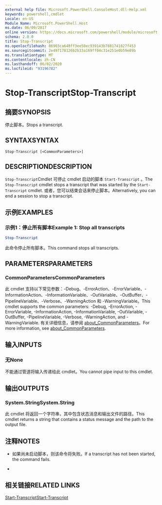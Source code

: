 ```yaml
---
external help file: Microsoft.PowerShell.ConsoleHost.dll-Help.xml
keywords: powershell,cmdlet
Locale: en-US
Module Name: Microsoft.PowerShell.Host
ms.date: 06/09/2017
online version: https://docs.microsoft.com/powershell/module/microsoft.powershell.host/stop-transcript?view=powershell-7.1&WT.mc_id=ps-gethelp
schema: 2.0.0
title: Stop-Transcript
ms.openlocfilehash: 86903ca648ff3ee58ec939143b7881741827f453
ms.sourcegitcommit: 2e497178126b2b33a169ff04c31e251e0b59e89b
ms.translationtype: MT
ms.contentlocale: zh-CN
ms.lasthandoff: 06/02/2020
ms.locfileid: "93196782"
---
```

# <span data-ttu-id="fa14a-103">Stop-Transcript</span><span class="sxs-lookup"><span data-stu-id="fa14a-103">Stop-Transcript</span></span>

## <span data-ttu-id="fa14a-104">摘要</span><span class="sxs-lookup"><span data-stu-id="fa14a-104">SYNOPSIS</span></span>
<span data-ttu-id="fa14a-105">停止脚本。</span><span class="sxs-lookup"><span data-stu-id="fa14a-105">Stops a transcript.</span></span>

## <span data-ttu-id="fa14a-106">SYNTAX</span><span class="sxs-lookup"><span data-stu-id="fa14a-106">SYNTAX</span></span>

```
Stop-Transcript [<CommonParameters>]
```

## <span data-ttu-id="fa14a-107">DESCRIPTION</span><span class="sxs-lookup"><span data-stu-id="fa14a-107">DESCRIPTION</span></span>

<span data-ttu-id="fa14a-108">`Stop-Transcript`Cmdlet 可停止 cmdlet 启动的脚本 `Start-Transcript` 。</span><span class="sxs-lookup"><span data-stu-id="fa14a-108">The `Stop-Transcript` cmdlet stops a transcript that was started by the `Start-Transcript` cmdlet.</span></span>
<span data-ttu-id="fa14a-109">或者，您可以结束会话来停止脚本。</span><span class="sxs-lookup"><span data-stu-id="fa14a-109">Alternatively, you can end a session to stop a transcript.</span></span>

## <span data-ttu-id="fa14a-110">示例</span><span class="sxs-lookup"><span data-stu-id="fa14a-110">EXAMPLES</span></span>

### <span data-ttu-id="fa14a-111">示例1：停止所有脚本</span><span class="sxs-lookup"><span data-stu-id="fa14a-111">Example 1: Stop all transcripts</span></span>

```powershell
Stop-Transcript
```

<span data-ttu-id="fa14a-112">此命令停止所有脚本。</span><span class="sxs-lookup"><span data-stu-id="fa14a-112">This command stops all transcripts.</span></span>

## <span data-ttu-id="fa14a-113">PARAMETERS</span><span class="sxs-lookup"><span data-stu-id="fa14a-113">PARAMETERS</span></span>

### <span data-ttu-id="fa14a-114">CommonParameters</span><span class="sxs-lookup"><span data-stu-id="fa14a-114">CommonParameters</span></span>

<span data-ttu-id="fa14a-115">此 cmdlet 支持以下常见参数：-Debug、-ErrorAction、-ErrorVariable、-InformationAction、-InformationVariable、-OutVariable、-OutBuffer、-PipelineVariable、-Verbose、-WarningAction 和 -WarningVariable。</span><span class="sxs-lookup"><span data-stu-id="fa14a-115">This cmdlet supports the common parameters: -Debug, -ErrorAction, -ErrorVariable, -InformationAction, -InformationVariable, -OutVariable, -OutBuffer, -PipelineVariable, -Verbose, -WarningAction, and -WarningVariable.</span></span> <span data-ttu-id="fa14a-116">有关详细信息，请参阅 [about_CommonParameters](https://go.microsoft.com/fwlink/?LinkID=113216)。</span><span class="sxs-lookup"><span data-stu-id="fa14a-116">For more information, see [about_CommonParameters](https://go.microsoft.com/fwlink/?LinkID=113216).</span></span>

## <span data-ttu-id="fa14a-117">输入</span><span class="sxs-lookup"><span data-stu-id="fa14a-117">INPUTS</span></span>

### <span data-ttu-id="fa14a-118">无</span><span class="sxs-lookup"><span data-stu-id="fa14a-118">None</span></span>

<span data-ttu-id="fa14a-119">不能通过管道将输入传递给此 cmdlet。</span><span class="sxs-lookup"><span data-stu-id="fa14a-119">You cannot pipe input to this cmdlet.</span></span>

## <span data-ttu-id="fa14a-120">输出</span><span class="sxs-lookup"><span data-stu-id="fa14a-120">OUTPUTS</span></span>

### <span data-ttu-id="fa14a-121">System.String</span><span class="sxs-lookup"><span data-stu-id="fa14a-121">System.String</span></span>

<span data-ttu-id="fa14a-122">此 cmdlet 将返回一个字符串，其中包含状态消息和输出文件的路径。</span><span class="sxs-lookup"><span data-stu-id="fa14a-122">This cmdlet returns a string that contains a status message and the path to the output file.</span></span>

## <span data-ttu-id="fa14a-123">注释</span><span class="sxs-lookup"><span data-stu-id="fa14a-123">NOTES</span></span>

* <span data-ttu-id="fa14a-124">如果尚未启动脚本，则该命令将失败。</span><span class="sxs-lookup"><span data-stu-id="fa14a-124">If a transcript has not been started, the command fails.</span></span>

*

## <span data-ttu-id="fa14a-125">相关链接</span><span class="sxs-lookup"><span data-stu-id="fa14a-125">RELATED LINKS</span></span>

[<span data-ttu-id="fa14a-126">Start-Transcript</span><span class="sxs-lookup"><span data-stu-id="fa14a-126">Start-Transcript</span></span>](Start-Transcript.md)

